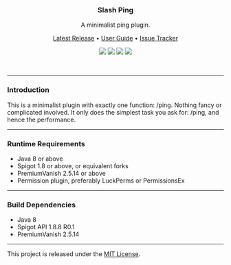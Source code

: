 <br>
<h3 align="center">Slash Ping</h3>
<p align="center">A minimalist ping plugin.</p>

<p align="center">
    <a href="https://github.com/denniemok/Slash-Ping/releases">Latest Release</a> •
    <a href="https://github.com/denniemok/Slash-Ping/wiki">User Guide</a> •
    <a href="https://github.com/denniemok/Slash-Ping/issues">Issue Tracker</a>
</p>

<p align="center">
    <img src="https://img.shields.io/badge/Version-1.0.1-green"> <img src="https://img.shields.io/badge/Spigot-1.8+-lightgrey"> <img src="https://img.shields.io/badge/License-MIT-blue"> <img src="https://img.shields.io/badge/Language-Java-yellow">
</p><br>

<hr>

### Introduction
This is a minimalist plugin with exactly one function: /ping. Nothing fancy or complicated involved. It only does the simplest task you ask for: /ping, and hence the performance. <br>

<hr>

### Runtime Requirements
- Java 8 or above
- Spigot 1.8 or above, or equivalent forks
- PremiumVanish 2.5.14 or above
- Permission plugin, preferably LuckPerms or PermissionsEx <br>

<hr>

### Build Dependencies
- Java 8
- Spigot API 1.8.8 R0.1
- PremiumVanish 2.5.14 <br>

<hr>

This project is released under the [MIT License](https://opensource.org/license/mit/).

